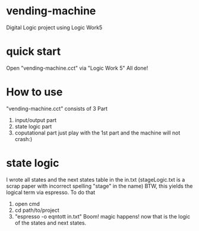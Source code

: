 # vending-machine
Digital Logic project using Logic Work5

# quick start
Open "vending-machine.cct" via "Logic Work 5"
All done!

# How to use
"vending-machine.cct" consists of 3 Part 
  1. input/output part
  2. state logic part
  3. coputational part
 just play with the 1st part and the machine will not crash:)

# state logic
I wrote all states and the next states table in the in.txt (stageLogic.txt is a scrap paper with incorrect spelling "stage" in the name)
BTW, this yields the logical term via espresso.
To do that
  1. open cmd
  2. cd path/to/project
  3. "espresso -o eqntott in.txt"
Boom! magic happens! now that is the logic of the states and next states.
